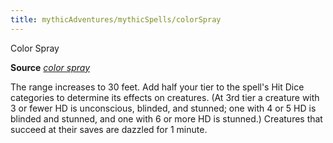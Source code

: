 ```yaml
---
title: mythicAdventures/mythicSpells/colorSpray
---
```

Color Spray

**Source** [_color spray_](spells/colorSpray.md#_color-spray)

The range increases to 30 feet. Add half your tier to the spell's Hit Dice categories to determine its effects on creatures. (At 3rd tier a creature with 3 or fewer HD is unconscious, blinded, and stunned; one with 4 or 5 HD is blinded and stunned, and one with 6 or more HD is stunned.) Creatures that succeed at their saves are dazzled for 1 minute.

